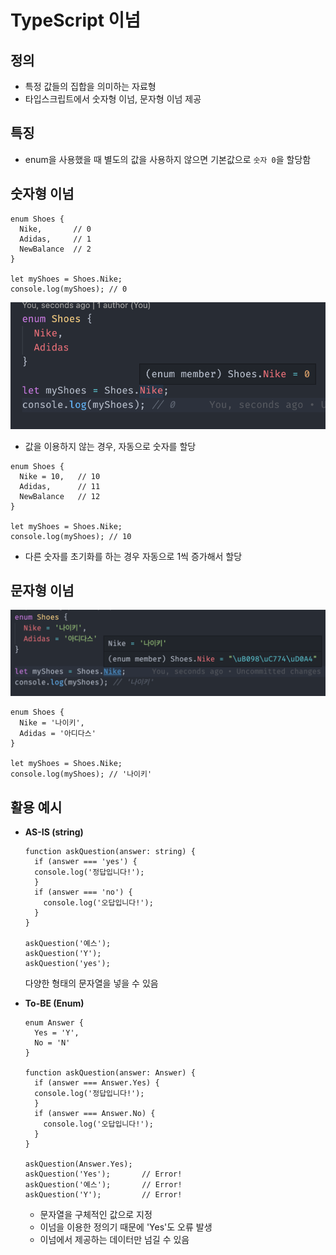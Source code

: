 # TypeScript 이넘

## 정의
- 특정 값들의 집합을 의미하는 자료형
- 타입스크립트에서 숫자형 이넘, 문자형 이넘 제공

## 특징
- enum을 사용했을 때 별도의 값을 사용하지 않으면 기본값으로 `숫자 0`을 할당함
## 숫자형 이넘
```
enum Shoes {
  Nike,       // 0
  Adidas,     // 1
  NewBalance  // 2
}

let myShoes = Shoes.Nike;
console.log(myShoes); // 0
```
<img src="./images/enum.png" width="600" />

- 값을 이용하지 않는 경우, 자동으로 숫자를 할당

```
enum Shoes {
  Nike = 10,   // 10
  Adidas,      // 11
  NewBalance   // 12
}

let myShoes = Shoes.Nike;
console.log(myShoes); // 10
```
- 다른 숫자를 초기화를 하는 경우 자동으로 1씩 증가해서 할당

## 문자형 이넘
<img src="./images/enum_text.png" width="600" />

```
enum Shoes {
  Nike = '나이키',
  Adidas = '아디다스'
}

let myShoes = Shoes.Nike;
console.log(myShoes); // '나이키'
```

## 활용 예시
- **AS-IS (string)**
    ```
    function askQuestion(answer: string) {
      if (answer === 'yes') {
      console.log('정답입니다!');
      }
      if (answer === 'no') {
        console.log('오답입니다!');
      }
    }

    askQuestion('예스');
    askQuestion('Y');
    askQuestion('yes');
    ```
    다양한 형태의 문자열을 넣을 수 있음

- **To-BE (Enum)**
    ```
    enum Answer {
      Yes = 'Y',
      No = 'N'
    }

    function askQuestion(answer: Answer) {
      if (answer === Answer.Yes) {
      console.log('정답입니다!');
      }
      if (answer === Answer.No) {
        console.log('오답입니다!');
      }
    }

    askQuestion(Answer.Yes);
    askQuestion('Yes');       // Error!
    askQuestion('예스');       // Error!
    askQuestion('Y');         // Error!
    ```
    - 문자열을 구체적인 값으로 지정
    - 이넘을 이용한 정의기 때문에 'Yes'도 오류 발생
    - 이넘에서 제공하는 데이터만 넘길 수 있음

